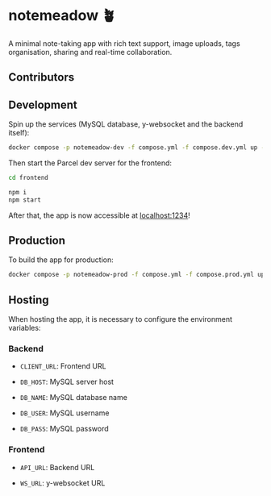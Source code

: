 notemeadow :potted_plant:
=========================

A minimal note-taking app with rich text support, image uploads, tags organisation, sharing and real-time collaboration.

## Contributors

<!-- ALL-CONTRIBUTORS-LIST:START - Do not remove or modify this section -->
<!-- prettier-ignore-start -->
<!-- markdownlint-disable -->

<!-- markdownlint-restore -->
<!-- prettier-ignore-end -->

<!-- ALL-CONTRIBUTORS-LIST:END -->

## Development

Spin up the services (MySQL database, y-websocket and the backend itself):

```bash
docker compose -p notemeadow-dev -f compose.yml -f compose.dev.yml up -d
```

Then start the Parcel dev server for the frontend:

```bash
cd frontend

npm i
npm start
```

After that, the app is now accessible at [localhost:1234](http://localhost:1234)!

## Production

To build the app for production:

```bash
docker compose -p notemeadow-prod -f compose.yml -f compose.prod.yml up
```

## Hosting

When hosting the app, it is necessary to configure the environment variables:

### Backend

- `CLIENT_URL`: Frontend URL

- `DB_HOST`: MySQL server host

- `DB_NAME`: MySQL database name

- `DB_USER`: MySQL username

- `DB_PASS`: MySQL password

### Frontend

- `API_URL`: Backend URL

- `WS_URL`: y-websocket URL
